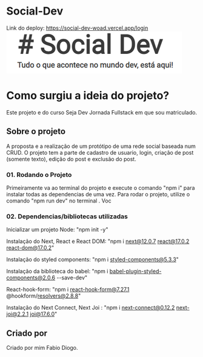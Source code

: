 # Social-Dev
Link do deploy: https://social-dev-woad.vercel.app/login
![Pagina Inicial](./public/socialdev.png)

# Como surgiu a ideia do projeto?

 Este projeto e do curso Seja Dev Jornada Fullstack em que sou matriculado. 

## Sobre o projeto

A proposta e a realização de um protótipo de uma rede social baseada num CRUD.
O projeto tem a parte de cadastro de usuario, login, criação de post (somente texto), edição do post e exclusão do post.

### 01. Rodando o Projeto
Primeiramente va ao terminal do projeto e execute o comando "npm i" para instalar todas as dependencias de uma vez.
Para rodar o projeto, utilize o comando "npm run dev" no terminal  .
Voc


### 02. Dependencias/bibliotecas utilizadas

Inicializar um projeto Node: "npm init -y"

Instalação do Next, React e React DOM: "npm i next@12.0.7 react@17.0.2 react-dom@17.0.2"

Instalação do styled components: "npm i styled-components@5.3.3"

Instalação da biblioteca do babel: "npm i babel-plugin-styled-components@2.0.6 --save-dev"

React-hook-form: "npm i react-hook-form@7.27.1 @hookform/resolvers@2.8.8"

Instalação do Next Connect, Next Joi :  "npm i next-connect@0.12.2 next-joi@2.2.1 joi@17.6.0"



## Criado por

Criado por mim Fabio Diogo.

